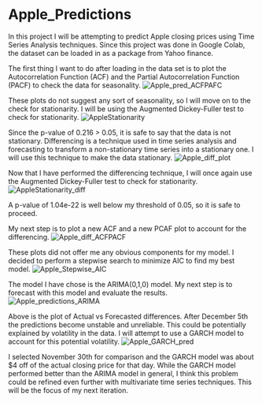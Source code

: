 # Apple_Predictions
In this project I will be attempting to predict Apple closing prices using Time Series Analysis techniques.
Since this project was done in Google Colab, the dataset can be loaded in as a package from Yahoo finance.

The first thing I want to do after loading in the data set is to plot the Autocorrelation Function (ACF) and the Partial Autocorrelation Function (PACF) to check the data for seasonality.
![Apple_pred_ACFPAFC](https://github.com/JasonBauer26/Apple_Predictions/assets/145518855/81f35b2b-e56e-4e92-939e-9f421e5eaefe)

These plots do not suggest any sort of seasonality, so I will move on to the check for stationarity. I will be using the Augmented Dickey-Fuller test to check for stationarity.
![AppleStationarity](https://github.com/JasonBauer26/Apple_Predictions/assets/145518855/e8f44c33-a115-4026-8e62-4a8338b4bb72)

Since the p-value of 0.216 > 0.05, it is safe to say that the data is not stationary. Differencing is a technique used in time series analysis and forecasting to transform a non-stationary time series into a stationary one. I will use this technique to make the data stationary.
![Apple_diff_plot](https://github.com/JasonBauer26/Apple_Predictions/assets/145518855/55e7a8b5-d3c9-4321-85c9-e8bb8a08e4b8)

Now that I have performed the differencing technique, I will once again use the Augmented Dickey-Fuller test to check for stationarity. 
![AppleStationarity_diff](https://github.com/JasonBauer26/Apple_Predictions/assets/145518855/756fa39e-c699-4b76-8edb-c29203495885)

A p-value of 1.04e-22 is well below my threshold of 0.05, so it is safe to proceed.

My next step is to plot a new ACF and a new PCAF plot to account for the differencing. 
![Apple_diff_ACFPACF](https://github.com/JasonBauer26/Apple_Predictions/assets/145518855/bd1e3218-f36d-43f0-ad1f-472f0c1c9056)

These plots did not offer me any obvious components for my model. I decided to perform a stepwise search to minimize AIC to find my best model. 
![Apple_Stepwise_AIC](https://github.com/JasonBauer26/Apple_Predictions/assets/145518855/8162da17-8041-4088-b0df-b3054630206b)

The model I have chose is the ARIMA(0,1,0) model. My next step is to forecast with this model and evaluate the results.
![Apple_predictions_ARIMA](https://github.com/JasonBauer26/Apple_Predictions/assets/145518855/56177460-b3ec-47e6-9732-e0c68cb476e4)

Above is the plot of Actual vs Forecasted differences. After December 5th the predictions become unstable and unreliable. This could be potentially explained by volatility in the data. I will attempt to use a GARCH model to account for this potential volatility.
![Apple_GARCH_pred](https://github.com/JasonBauer26/Apple_Predictions/assets/145518855/ca5838b2-8b81-4f0d-892e-9160ca2dd3f0)

I selected November 30th for comparison and the GARCH model was about $4 off of the actual closing price for that day. While the GARCH model performed better than the ARIMA model in general, I think this problem could be refined even further with multivariate time series techniques. This will be the focus of my next iteration.
